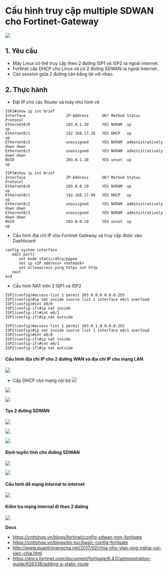# Cấu hình truy cập multiple SDWAN cho Fortinet-Gateway
![](https://i.ibb.co/2s6JTj2/Screenshot-from-2021-01-07-17-00-14.png)

## 1. Yêu cầu
- Máy Linux có thể truy cập theo 2 đường ISP1 và ISP2 ra ngoài internet.
- Fortinet cấp DHCP cho Linux và có 2 đường SDWAN ra ngoài Internet. 
- Các session giữa 2 đường cân bằng tải với nhau.

## 2. Thực hành
- Đặt IP cho các Router và máy như hình vẽ

```
ISP2#show ip int brief
Interface                  IP-Address      OK? Method Status                Protocol
Ethernet0/0                203.0.1.10      YES NVRAM  up                    up      
Ethernet0/1                192.168.17.26   YES DHCP   up                    up      
Ethernet0/2                unassigned      YES NVRAM  administratively down down    
Ethernet0/3                unassigned      YES NVRAM  administratively down down    
NVI0                       203.0.1.10      YES unset  up                    up         
```

```
ISP1#show ip int brief
Interface                  IP-Address      OK? Method Status                Protocol
Ethernet0/0                203.0.0.10      YES NVRAM  up                    up      
Ethernet0/1                192.168.17.99   YES DHCP   up                    up      
Ethernet0/2                unassigned      YES NVRAM  administratively down down    
Ethernet0/3                unassigned      YES NVRAM  administratively down down    
NVI0                       203.0.0.10      YES unset  up                    up     
```

- Cấu hình địa chỉ IP cho Fortinet Gateway và truy cập được vào Dashboard
```
config system interface
   edit port1
      set mode static/dhcp/pppoe
      set ip <IP_address> <netmask>
      set allowaccess ping https ssh http
   next
end
```


- Cấu hình NAT trên 2 ISP1 và ISP2

```
ISP1(config)#access-list 1 permit 203.0.0.0 0.0.0.255 
ISP1(config)#ip nat inside source list 1 interface e0/1 overload 
ISP1(config)#int e0/0
ISP1(config-if)#ip nat inside 
ISP1(config-if)#int e0/1
ISP1(config-if)#ip nat outside 
```

```
ISP2(config)#access-list 1 permit 203.0.1.0 0.0.0.255
ISP2(config)#ip nat inside source list 1 interface e0/1 overload 
ISP2(config)#int e0/0
ISP2(config-if)#ip nat inside 
ISP2(config-if)#int e0/1
ISP2(config-if)#ip nat outside 
```

#### Cấu hình địa chỉ IP cho 2 đường WAN và địa chỉ IP cho mạng LAN
![](https://i.ibb.co/d4fDfgx/Screenshot-from-2021-01-07-17-07-53.png)

- Cấp DHCP cho mạng nội bộ
![](https://i.ibb.co/SyS0X39/Screenshot-from-2021-01-07-17-08-40.png)

![](https://i.ibb.co/Tkn2hXz/Screenshot-from-2021-01-07-17-09-48.png)

![](https://i.ibb.co/NKf4fjx/Screenshot-from-2021-01-07-17-10-37.png)

#### Tạo 2 đường SDWAN
![](https://i.ibb.co/0sRSLy7/Screenshot-from-2021-01-07-17-11-43.png)

![](https://i.ibb.co/1MVz6H7/Screenshot-from-2021-01-07-17-12-31.png)

![](https://i.ibb.co/WVyV8WB/Screenshot-from-2021-01-07-17-13-15.png)

#### Định tuyến tĩnh cho đường SDWAN
![](https://i.ibb.co/F0PT9y6/Screenshot-from-2021-01-07-17-14-42.png)

![](https://i.ibb.co/PcZJPFd/Screenshot-from-2021-01-07-17-15-38.png)

#### Cấu hình để mạng internal to internet
![](https://i.ibb.co/895H9bZ/Screenshot-from-2021-01-07-17-18-52.png)

#### Kiểm tra mạng internal đi theo 2 đường 
![](https://i.ibb.co/QDKb28H/Screenshot-from-2021-01-07-17-20-54.png)

__Docs__
- https://cnttshop.vn/blogs/fortinet/config-sdwan-tren-fortigate
- https://cnttshop.vn/blogs/tin-tuc/basic-config-fortigate
- http://www.quantrimangcna.net/2017/02/chia-nho-vlan-ong-nghia-voi-viec-chia.html
- https://docs.fortinet.com/document/fortigate/6.4.0/administration-guide/626338/adding-a-static-route